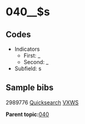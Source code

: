 # 040\_\_$s

## Codes

-   Indicators
    -   First: \_
    -   Second: \_
-   Subfield: s

## Sample bibs

2989776 [Quicksearch](https://search.library.yale.edu/catalog/2989776) [VXWS](http://prodorbis.library.yale.edu:7014/vxws/GetHoldingsService?bibId=2989776)

**Parent topic:**[040](../../tags/040/040.md)

